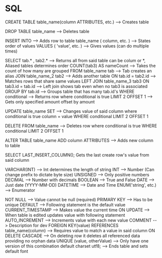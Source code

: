 # SQL

<!-- SECTION Commands -->
  CREATE TABLE table_name(column ATTRIBUTES, etc.) --> Creates table

  DROP TABLE table_name --> Deletes table

  INSERT INTO --> Adds row to table
    table_name ( column, etc. ) --> States order of values
    VALUES ( 'value', etc. ) --> Gives values (can do multiple times)

  SELECT tab.* , tab2.* --> Returns all from said table can be colum or *, Aliased tables determines order
    COUNT(tab3) AS nameCount --> Takes the count of how many are grouped
    FROM table_name tab --> Tab creates an alias
    JOIN table_name_2 tab2 --> Adds another table
    ON tab.id = tab2.id --> Matches rows that share same values
    LEFT JOIN table_name_3 tab3 ON tab3.id = tab.id --> Left join shows tab even when no tab3 is associated
    GROUP BY tab.id --> Groups table that has many tab.id's
    WHERE conditional --> Returns row where conditional is true
    LIMIT 2 OFFSET 1 --> Gets only specified amount offset by amount

  UPDATE table_name SET --> Changes value of said column where conditional is true
    column = value
    WHERE conditional
    LIMIT 2 OFFSET 1

  DELETE FROM table_name --> Deletes row where conditional is true
    WHERE conditional
    LIMIT 2 OFFSET 1

  ALTER TABLE table_name
    ADD column ATTRIBUTES --> Adds new column to table

  SELECT LAST_INSERT_COLUMN(); Gets the last create row's value from said column

<!-- SECTION Data types -->
  VARCHAR(INT) --> Int determines the length of string
  INT --> Number (Can change prefix to dictate byte size)
    UNSIGNED --> Only positive numbers
  DECIMAL --> Number with decimals
  BOOLEAN --> True and False
  DATE --> Just date (YYYY-MM-DD)
  DATETIME --> Date and Time
  ENUM('string', etc.) --> Enumerator

<!-- SECTION Attributes -->
  NOT NULL --> Value cannot be null (required)
  PRIMARY KEY --> Has to be unique
  DEFAULT --> Following statement is the default value
  CURRENT_TIMESTAMP --> Makes value the current time
  ON UPDATE --> When table is edited updates value with following statement
  AUTO_INCREMENT --> Increments value with each new value
  COMMENT --> Description for dev
  FOREIGN KEY(value) REFERENCES table_name(column) --> Requires value to match a value in said column
  ON DELETE CASCADE --> On deleting row it deletes all referenced data providing no orphan data
  UNIQUE (value, otherValue) --> Only have one version of this combination
  default charset utf8; --> Ends table and sets default font